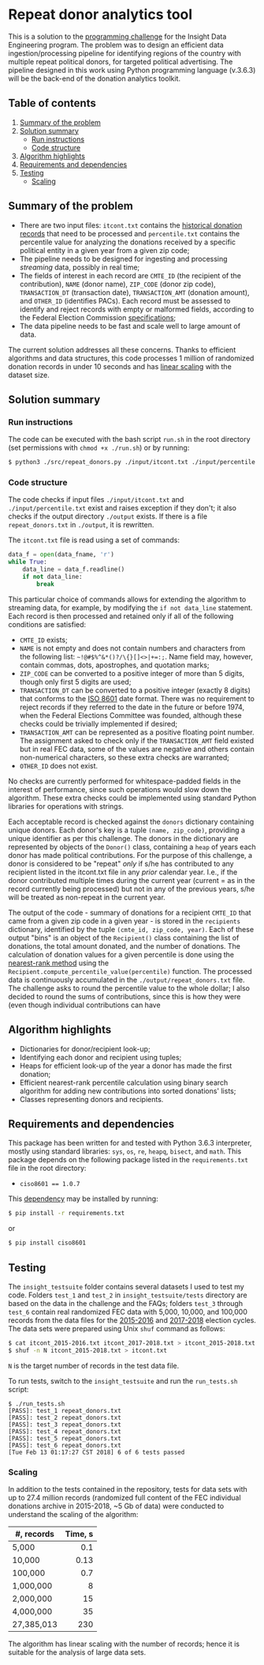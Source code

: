 # Repeat donor analytics tool

This is a solution to the [programming challenge](https://github.com/InsightDataScience/donation-analytics) for the Insight Data Engineering program. The problem was to design an efficient data ingestion/processing pipeline for identifying regions of the country with multiple repeat political donors, for targeted political advertising. The pipeline designed in this work using Python programming language (v.3.6.3) will be the back-end of the donation analytics toolkit.

## Table of contents
1. [Summary of the problem](README.md#summary-of-the-problem)
2. [Solution summary](README.md#solution-summary)
    * [Run instructions](README.md#run-instructions)
    * [Code structure](README.md#code-structure)
3. [Algorithm highlights](README.md#algorithm-highlights)
4. [Requirements and dependencies](README.md#requirements-and-dependencies)
5. [Testing](README.md#tests)
    * [Scaling](README.md#scaling)

## Summary of the problem

* There are two input files: `itcont.txt` contains the [historical donation records](http://classic.fec.gov/finance/disclosure/ftpdet.shtml) that need to be processed and `percentile.txt` contains the percentile value for analyzing the donations received by a specific political entity in a given year from a given zip code;
* The pipeline needs to be designed for ingesting and processing *streaming* data, possibly in real time;
* The fields of interest in each record are `CMTE_ID` (the recipient of the contribution), `NAME` (donor name), `ZIP_CODE` (donor zip code), `TRANSACTION_DT` (transaction date), `TRANSACTION_AMT` (donation amount), and `OTHER_ID` (identifies PACs). Each record must be assessed to identify and reject records with empty or malformed fields, according to the Federal Election Commission [specifications](http://classic.fec.gov/finance/disclosure/metadata/DataDictionaryContributionsbyIndividuals.shtml);
* The data pipeline needs to be fast and scale well to large amount of data.

The current solution addresses all these concerns. Thanks to efficient algorithms and data structures, this code processes 1 million of randomized donation records in under 10 seconds and has [linear scaling](README.md#scaling) with the dataset size.

## Solution summary

### Run instructions

The code can be executed with the bash script `run.sh` in the root directory (set permissions with `chmod +x ./run.sh`) or by running:

```bash
$ python3 ./src/repeat_donors.py ./input/itcont.txt ./input/percentile.txt ./output/repeat_donors.txt
```

### Code structure

The code checks if input files `./input/itcont.txt` and `./input/percentile.txt` exist and raises exception if they don't; it also checks if the output directory `./output` exists. If there is a file `repeat_donors.txt` in `./output`, it is rewritten.

The `itcont.txt` file is read using a set of commands:

```python
data_f = open(data_fname, 'r')
while True:
    data_line = data_f.readline()
    if not data_line:
        break
```

This particular choice of commands allows for extending the algorithm to streaming data, for example, by modifying the `if not data_line` statement. Each record is then processed and retained only if all of the following conditions are satisfied:

* `CMTE_ID` exists;
* `NAME` is not empty and does not contain numbers and characters from the following list: ```~!@#$%^&*()?/\{}[]<>|+=:;```. Name field may, however, contain commas, dots, apostrophes, and quotation marks;
* `ZIP_CODE` can be converted to a positive integer of more than 5 digits, though only first 5 digits are used;
* `TRANSACTION_DT` can be converted to a positive integer (exactly 8 digits) that conforms to the [ISO 8601](https://en.wikipedia.org/wiki/ISO_8601) date format. There was no requirement to reject records if they referred to the date in the future or before 1974, when the Federal Elections Committee was founded, although these checks could be trivially implemented if desired;
* `TRANSACTION_AMT` can be represented as a positive floating point number. The assignment asked to check only if the `TRANSACTION_AMT` field existed but in real FEC data, some of the values are negative and others contain non-numerical characters, so these extra checks are warranted;
* `OTHER_ID` does not exist.

No checks are currently performed for whitespace-padded fields in the interest of performance, since such operations would slow down the algorithm. These extra checks could be implemented using standard Python libraries for operations with strings.

Each acceptable record is checked against the `donors` dictionary containing unique donors. Each donor's key is a tuple `(name, zip_code)`, providing a unique identifier as per this challenge. The donors in the dictionary are represented by objects of the `Donor()` class, containing a `heap` of years each donor has made political contributions. For the purpose of this challenge, a donor is considered to be "repeat" *only* if s/he has contributed to any recipient listed in the itcont.txt file in any *prior* calendar year. I.e., if the donor contributed multiple times during the current year (current = as in the record currently being processed) but not in any of the previous years, s/he will be treated as non-repeat in the current year.

The output of the code - summary of donations for a recipient `CMTE_ID` that came from a given zip code in a given year - is stored in the `recipients` dictionary, identified by the tuple `(cmte_id, zip_code, year)`. Each of these output "bins" is an object of the `Recipient()` class containing the list of donations, the total amount donated, and the number of donations. The calculation of donation values for a given percentile is done using the [nearest-rank method](https://en.wikipedia.org/wiki/Percentile#The_nearest-rank_method) using the `Recipient.compute_percentile_value(percentile)` function. The processed data is continuously accumulated in the `./output/repeat_donors.txt` file. The challenge asks to round the percentile value to the whole dollar; I also decided to round the sums of contributions, since this is how they were  (even though individual contributions can have 

## Algorithm highlights

* Dictionaries for donor/recipient look-up;
* Identifying each donor and recipient using tuples;
* Heaps for efficient look-up of the year a donor has made the first donation;
* Efficient nearest-rank percentile calculation using binary search algorithm for adding new contributions into sorted donations' lists;
* Classes representing donors and recipients.

## Requirements and dependencies

This package has been written for and tested with Python 3.6.3 interpreter, mostly using standard libraries: `sys`, `os`, `re`, `heapq`, `bisect`, and `math`. This package depends on the following package listed in the `requirements.txt` file in the root directory:

* `ciso8601 == 1.0.7`

This [dependency](https://pypi.python.org/pypi/ciso8601) may be installed by running:

```bash
$ pip install -r requirements.txt
```

or

```bash
$ pip install ciso8601
```

## Testing

The `insight_testsuite` folder contains several datasets I used to test my code. Folders `test_1` and `test_2` in `insight_testsuite/tests` directory are based on the data in the challenge and the FAQs; folders `test_3` through `test_6` contain real randomized FEC data with 5,000, 10,000, and 100,000 records from the data files for the [2015-2016](https://cg-519a459a-0ea3-42c2-b7bc-fa1143481f74.s3-us-gov-west-1.amazonaws.com/bulk-downloads/2016/indiv16.zip) and [2017-2018](https://cg-519a459a-0ea3-42c2-b7bc-fa1143481f74.s3-us-gov-west-1.amazonaws.com/bulk-downloads/2018/indiv18.zip) election cycles. The data sets were prepared using Unix `shuf` command as follows:

```bash
$ cat itcont_2015-2016.txt itcont_2017-2018.txt > itcont_2015-2018.txt
$ shuf -n N itcont_2015-2018.txt > itcont.txt
```

`N` is the target number of records in the test data file.

To run tests, switch to the `insight_testsuite` and run the `run_tests.sh` script:

```
$ ./run_tests.sh
[PASS]: test_1 repeat_donors.txt
[PASS]: test_2 repeat_donors.txt
[PASS]: test_3 repeat_donors.txt
[PASS]: test_4 repeat_donors.txt
[PASS]: test_5 repeat_donors.txt
[PASS]: test_6 repeat_donors.txt
[Tue Feb 13 01:17:27 CST 2018] 6 of 6 tests passed
```

### Scaling
In addition to the tests contained in the repository, tests for data sets with up to 27.4 million records (randomized full content of the FEC individual donations archive in 2015-2018, ~5 Gb of data) were conducted to understand the scaling of the algorithm:

|     #, records     |      Time, s          |
| -------------|-------------:| 
| 5,000        | 0.1 |
| 10,000       | 0.13 |
| 100,000      | 0.7 |
| 1,000,000    | 8  |
| 2,000,000    | 15 |
| 4,000,000    | 35 |
| 27,385,013   | 230 |


The algorithm has linear scaling with the number of records; hence it is suitable for the analysis of large data sets.
